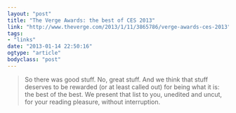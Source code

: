 ```yaml
---
layout: "post"
title: "The Verge Awards: the best of CES 2013"
link: "http://www.theverge.com/2013/1/11/3865786/verge-awards-ces-2013"
tags: 
- "links"
date: "2013-01-14 22:50:16"
ogtype: "article"
bodyclass: "post"
---
```


> So there was good stuff. No, great stuff. And we think that stuff deserves to be rewarded (or at least called out) for being what it is: the best of the best. We present that list to you, unedited and uncut, for your reading pleasure, without interruption.